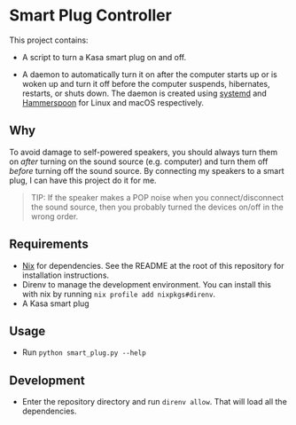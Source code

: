 # Smart Plug Controller

This project contains:

- A script to turn a Kasa smart plug on and off.

- A daemon to automatically turn it on after the computer starts up or is woken
  up and turn it off before the computer suspends, hibernates, restarts, or
  shuts down. The daemon is created using [systemd][systemd] and
  [Hammerspoon][hammerspoon] for Linux and macOS respectively.

## Why

To avoid damage to self-powered speakers, you should always turn them on _after_
turning on the sound source (e.g. computer) and turn them off _before_ turning
off the sound source. By connecting my speakers to a smart plug, I can have this
project do it for me.

> TIP: If the speaker makes a POP noise when you connect/disconnect the sound
> source, then you probably turned the devices on/off in the wrong order.

## Requirements

- [Nix](https://nixos.org/) for dependencies. See the README at the root of this
  repository for installation instructions.
- Direnv to manage the development environment. You can install this with nix by
  running `nix profile add nixpkgs#direnv`.
- A Kasa smart plug

## Usage

- Run `python smart_plug.py --help`

## Development

- Enter the repository directory and run `direnv allow`. That will load all the
  dependencies.

[systemd]: https://systemd.io/
[hammerspoon]: https://www.hammerspoon.org/
